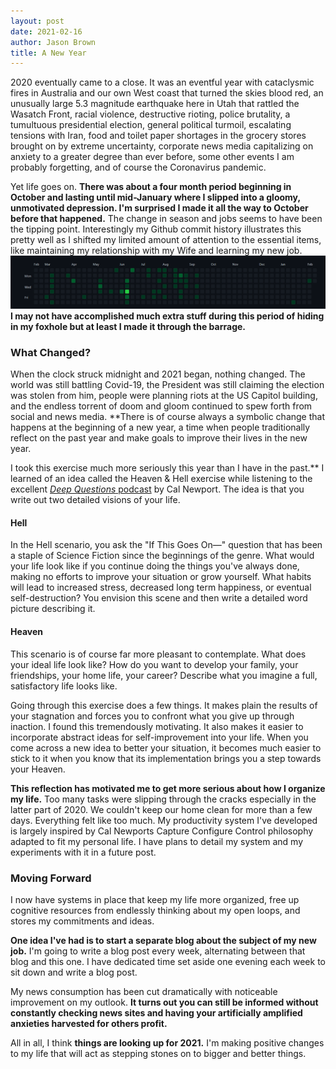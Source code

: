 ```yaml
---
layout: post
date: 2021-02-16
author: Jason Brown
title: A New Year
---
```

2020 eventually came to a close. It was an eventful year with cataclysmic fires in Australia and our own West coast that turned the skies blood red, an unusually large 5.3 magnitude earthquake here in Utah that rattled the Wasatch Front, racial violence, destructive rioting, police brutality, a tumultuous presidential election, general political turmoil, escalating tensions with Iran, food and toilet paper shortages in the grocery stores brought on by extreme uncertainty, corporate news media capitalizing on anxiety to a greater degree than ever before, some other events I am probably forgetting, and of course the Coronavirus pandemic.

Yet life goes on. **There was about a four month period beginning in October and lasting until mid-January where I slipped into a gloomy, unmotivated depression. I'm surprised I made it all the way to October before that happened.** The change in season and jobs seems to have been the tipping point. Interestingly my Github commit history illustrates this pretty well as I shifted my limited amount of attention to the essential items, like maintaining my relationship with my Wife and learning my new job. ![Github commit history](/assets/images/2021-02-16-Github-Commits.png) **I may not have accomplished much extra stuff during this period of hiding in my foxhole but at least I made it through the barrage.**

### What Changed?
When the clock struck midnight and 2021 began, nothing changed. The world was still battling Covid-19, the President was still claiming the election was stolen from him, people were planning riots at the US Capitol building, and the endless torrent of doom and gloom continued to spew forth from social and news media. **There is of course always a symbolic change that happens at the beginning of a new year, a time when people traditionally reflect on the past year and make goals to improve their lives in the new year.

I took this exercise much more seriously this year than I have in the past.** I learned of an idea called the Heaven & Hell exercise while listening to the excellent [*Deep Questions* podcast](https://www.calnewport.com/podcast/) by Cal Newport. The idea is that you write out two detailed visions of your life.

#### Hell
In the Hell scenario, you ask the "If This Goes On—" question that has been a staple of Science Fiction since the beginnings of the genre. What would your life look like if you continue doing the things you've always done, making no efforts to improve your situation or grow yourself. What habits will lead to increased stress, decreased long term happiness, or eventual self-destruction? You envision this scene and then write a detailed word picture describing it.

#### Heaven
This scenario is of course far more pleasant to contemplate. What does your ideal life look like? How do you want to develop your family, your friendships, your home life, your career? Describe what you imagine a full, satisfactory life looks like.

Going through this exercise does a few things. It makes plain the results of your stagnation and forces you to confront what you give up through inaction. I found this tremendously motivating. It also makes it easier to incorporate abstract ideas for self-improvement into your life. When you come across a new idea to better your situation, it becomes much easier to stick to it when you know that its implementation brings you a step towards your Heaven.

**This reflection has motivated me to get more serious about how I organize my life.** Too many tasks were slipping through the cracks especially in the latter part of 2020. We couldn't keep our home clean for more than a few days. Everything felt like too much. My productivity system I've developed is largely inspired by Cal Newports Capture Configure Control philosophy adapted to fit my personal life. I have plans to detail my system and my experiments with it in a future post.

### Moving Forward
I now have systems in place that keep my life more organized, free up cognitive resources from endlessly thinking about my open loops, and stores my commitments and ideas.

**One idea I've had is to start a separate blog about the subject of my new job.** I'm going to write a blog post every week, alternating between that blog and this one. I have dedicated time set aside one evening each week to sit down and write a blog post.

My news consumption has been cut dramatically with noticeable improvement on my outlook. **It turns out you can still be informed without constantly checking news sites and having your artificially amplified anxieties harvested for others profit.**

All in all, I think **things are looking up for 2021.** I'm making positive changes to my life that will act as stepping stones on to bigger and better things.
